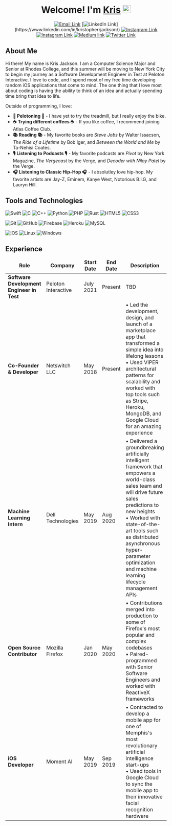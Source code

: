 <!---------------------------------Header------------------------------>

<div align="center">
  <h1>
    Welcome! I'm <a href="https://www.linkedin.com/in/kristopherrjackson/" target="_blank">Kris</a> <img src="https://media.giphy.com/media/hvRJCLFzcasrR4ia7z/giphy.gif" width="25px"> 
  </h1>
</div>


<!-------------------------------Social links--------------------------->

<div align="center">

[![Email Link](https://img.shields.io/badge/kristopherrjackson@gmail.com-D14836?style=flat&logo=gmail&logoColor=white)](mailto:kristopherrjackson@gmail.com)
[![LinkedIn Link](https://img.shields.io/badge/linkedin/in/kristopherrjackson%20-%230077B5.svg?&style=flat&logo=linkedin&logoColor=white")](https://www.linkedin.com/in/kristopherrjackson/)
[![Instagram Link](https://img.shields.io/badge/instagram.com/krisjackson.portfolio%20-%23E4405F.svg?&style=flat&logo=Instagram&logoColor=white)](https://www.instagram.com/krisjackson.portfolio/)
[![Instagram Link](https://img.shields.io/badge/instagram.com/kristopher.r.jackson%20-%23E4405F.svg?&style=flat&logo=Instagram&logoColor=white)](https://www.instagram.com/kristopher.r.jackson/)
[![Medium link](https://img.shields.io/badge/-medium.com/@KrisRJack-black.svg?&style=flat&logo=medium&logoColor=white)](https://krisrjack.medium.com)
[![Twitter Link](https://img.shields.io/twitter/follow/KrisJackson98?color=1DA1F2&label=%40KrisJackson98&logo=Twitter&style=flat)](https://twitter.com/KrisJackson98)

</div>


<div>
  
  <h2>About Me</h2>
  
  <p> Hi there! My name is Kris Jackson. I am a Computer Science Major and Senior at Rhodes College, and this summer will be moving to New York City to begin my journey as a Software Development Engineer in Test at Peloton Interactive. I love to code, and I spend most of my free time developing random iOS applications that come to mind. The one thing that I love most about coding is having the ability to think of an idea and actually spending time bring that idea to life. </p> 
  
  </div>
  
  <div>
  
  Outside of programming, I love:
  <ul>
	<li> <b>🚴‍ Pelotoning 🚴‍</b> - I have yet to try the treadmill, but I really enjoy the bike. </li>
	<li> <b>☕️ Trying different coffees ☕️</b> - If you like coffee, I recommend joining Atlas Coffee Club. </li>
	<li> <b>📚 Reading 📚</b> - My favorite books are <i>Steve Jobs</i> by Walter Issacson, <i>The Ride of a Lifetime</i> by Bob Iger, and <i>Between the World and Me</i> by Ta-Nehisi Coates. </li>
	<li> <b>🎙 Listening to Podcasts 🎙</b> - My favorite podcasts are <i>Pivot</i> by New York Magazine, <i>The Vergecast</i> by the Verge, and <i>Decoder with Nilay Patel</i> by the Verge. </li>
	<li> <b>🎧 Listening to Classic Hip-Hop 🎧</b> - I absolutley love hip-hop. My favorite artists are Jay-Z, Eminem, Kanye West, Notorious B.I.G, and Lauryn Hill. </li>
</ul>
</div>

<h2>Tools and Technologies</h2>

![Swift](https://img.shields.io/badge/Swift-FA7343?style=flat-square&logo=swift&logoColor=white)
![C](https://img.shields.io/badge/C-00599C?style=flat-square&logo=c&logoColor=white)
![C++](https://img.shields.io/badge/C%2B%2B-00599C?style=flat-square&logo=c%2B%2B&logoColor=white)
![Python](https://img.shields.io/badge/Python-14354C?style=flat-square&logo=python&logoColor=white)
![PHP](https://img.shields.io/badge/PHP-777BB4?style=flat-square&logo=php&logoColor=white)
![Rust](https://img.shields.io/badge/Rust-000000?style=flat-square&logo=rust&logoColor=white)
![HTML5](https://img.shields.io/badge/-HTML5-E34F26?style=flat-square&logo=html5&logoColor=white)
![CSS3](https://img.shields.io/badge/-CSS3-1572B6?style=flat-square&logo=css3)

![Git](https://img.shields.io/badge/-Git-black?style=flat-square&logo=git&logoColor=white)
![GitHub](https://img.shields.io/badge/-GitHub-181717?style=flat-square&logo=github&logoColor=white)
![Firebase](https://img.shields.io/badge/firebase-ffca28?style=flat-square&logo=firebase&logoColor=white)
![Heroku](https://img.shields.io/badge/Heroku-430098?style=flat-square&logo=heroku&logoColor=white)
![MySQL](ttps://img.shields.io/badge/MySQL-00000F?style=flat-square&logo=mysql&logoColor=white)

![iOS](https://img.shields.io/badge/iOS-000000?style=flat-square&logo=ios&logoColor=white)
![Linux](https://img.shields.io/badge/Linux-FCC624?style=flat-square&logo=linux&logoColor=black)
![Windows](https://img.shields.io/badge/Windows-0078D6?style=flat-square&logo=windows&logoColor=white)

<h2>Experience</h2>
<table>
  <thead align="center">
    <tr border: none;>
      <td><b>Role</b></td>
      <td><b>Company</b></td>
      <td><b>Start Date</b></td>
      <td><b>End Date</b></td>
      <td><b>Description</b></td>
    </tr>
  </thead>
  <tbody>
    <tr>
	    <td><b>Software Development Engineer in Test</b></td>
      <td>Peloton Interactive</td>
      <td>July 2021</td>
      <td>Present</td>
      <td>TBD</td>
    </tr>
    <tr>
	    <td><b>Co-Founder & Developer</b></td>
      <td>Netswitch LLC</td>
      <td>May 2018</td>
      <td>Present</td>
      <td>• Led the development, design, and launch of a marketplace app that transformed a simple idea into lifelong lessons <br>
          • Used VIPER architectural patterns for scalability and worked with top tools such as Stripe, Heroku, MongoDB, and Google Cloud for an amazing experience</td>
    </tr>
    <tr>
	    <td><b>Machine Learning Intern</b></td>
      <td>Dell Technologies</td>
      <td>May 2019</td>
      <td>Aug 2020</td>
      <td>• Delivered a groundbreaking artificially intelligent framework that empowers a world-class sales team and will drive future sales predictions to new heights <br>
          • Worked with state-of-the-art tools such as distributed asynchronous hyper-parameter optimization and machine learning lifecycle management APIs
      </td>
    </tr>
    <tr>
	    <td><b>Open Source Contributor</b></td>
      <td>Mozilla Firefox</td>
      <td>Jan 2020</td>
      <td>May 2020</td>
      <td>• Contributions merged into production to some of Firefox's most popular and complex codebases <br>
          • Paired-programmed with Senior Software Engineers and worked with ReactiveX frameworks
      </td>
    </tr>
    <tr>
	    <td><b>iOS Developer</b></td>
      <td>Moment AI</td>
      <td>May 2019</td>
      <td>Sep 2019</td>
      <td>• Contracted to develop a mobile app for one of Memphis's most revolutionary artificial intelligence start-ups <br>
          • Used tools in Google Cloud to sync the mobile app to their innovative facial recognition hardware
      </td>
    </tr>
    
  </tbody>
</table>

<!--
**KrisJackson/KrisJackson** is a ✨ _special_ ✨ repository because its `README.md` (this file) appears on your GitHub profile.

Here are some ideas to get you started:

- 🔭 I’m currently working on ...
- 🌱 I’m currently learning ...
- 👯 I’m looking to collaborate on ...
- 🤔 I’m looking for help with ...
- 💬 Ask me about ...
- 📫 How to reach me: ...
- 😄 Pronouns: ...
- ⚡ Fun fact: ...
-->
